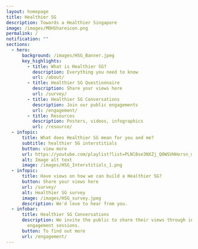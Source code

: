```yaml
---
layout: homepage
title: Healthier SG
description: Towards a Healthier Singapore
image: /images/MOHShareicon.png
permalink: /
notification: ""
sections:
  - hero:
      background: /images/HSG_Banner.jpeg
      key_highlights:
        - title: What is Healthier SG?
          description: Everything you need to know
          url: /about/
        - title: Healthier SG Questionnaire
          description: Share your views here
          url: /survey/
        - title: Healthier SG Conversations
          description: Join our public engagements
          url: /engagement/
        - title: Resources
          description: Posters, videos, infographics
          url: /resource/
  - infopic:
      title: What does Healthier SG mean for you and me?
      subtitle: healthier SG interstitials
      button: view more
      url: https://youtube.com/playlist?list=PLNlBse3NXZj_Q0WSVHHorsn_mAxJNwTsw
      alt: Image alt text
      image: /images/HSG_Interstitials_1.png
  - infopic:
      title: Have views on how we can build a Healthier SG?
      button: Share your views here
      url: /survey/
      alt: Healthier SG survey
      image: /images/HSG_survey.jpeg
      description: We'd love to hear from you.
  - infobar:
      title: Healthier SG Conversations
      description: We invite the public to share their views through in-person
        engagement sessions.
      button: To find out more
      url: /engagement/
---
```

